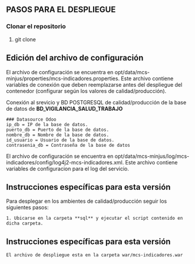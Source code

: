 ## PASOS PARA EL DESPLIEGUE

### Clonar el repositorio

1. git clone 

## Edición del archivo de configuración

El archivo de configuración se encuentra en opt/data/mcs-minjus/properties/mcs-indicadores.properties. Este archivo contiene variables de conexión que deben reemplazarse antes del despliegue del contenedor (configurar según los valores de calidad/producción).

Conexión al srevicio y BD POSTGRESQL de calidad/producción de la base de datos de **BD_VIGILANCIA_SALUD_TRABAJO**
```
### Datasource Odoo
ip_db = IP de la base de datos.
puerto_db = Puerto de la base de datos.
nombre_db = Nombre de la base de datos.
id_usuario = Usuario de la base de datos.
contrasenia_db = Contraseña de la base de datos
```

El archivo de configuración se encuentra en opt/data/mcs-minjus/log/mcs-indicadores/config/log4j2-mcs-indicadores.xml. Este archivo contiene variables de configuracion para el log del servicio.

## Instrucciones específicas para esta versión

Para desplegar en los ambientes de calidad/producción seguir los siguientes pasos:
```
1. Ubicarse en la carpeta **sql** y ejecutar el script contenido en dicha carpeta.
```
## Instrucciones específicas para esta versión
```
El archivo de despliegue esta en la carpeta war/mcs-indicadores.war
```